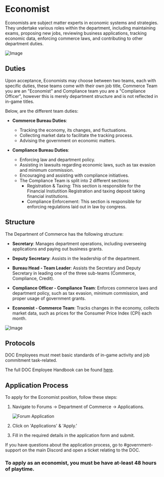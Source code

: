 # Economist

Economists are subject matter experts in economic systems and strategies. They undertake various roles within the department, including maintaining exams, proposing new jobs, reviewing business applications, tracking economic data, enforcing commerce laws, and contributing to other department duties.

![Image](https://media.discordapp.net/attachments/838356841217916989/1165657271733329980/2023-03-12_17.33.28.png?ex=6547a5ee&is=653530ee&hm=fa33d3222d577adda4fe453bdc6723627cebd43bf3baed91e5ea63540af5e4bf&=&width=1266&height=671)

## Duties

Upon acceptance, Economists may choose between two teams, each with specific duties, these teams come with their own job title, Commerce Team you are an "Economist" and Compliance team you are a "Compliance Officer", however this is merely department structure and is not reflected in in-game titles.

Below, are the different team duties:

- **Commerce Bureau Duties**:
  - Tracking the economy, its changes, and fluctuations.
  - Collecting market data to facilitate the tracking process.
  - Advising the government on economic matters.

- **Compliance Bureau Duties**:
  - Enforcing law and department policy.
  - Assisting in lawsuits regarding economic laws, such as tax evasion and minimum commission.
  - Encouraging and assisting with compliance initiatives.
  - The Compliance Team is split into 2 different sections:
    - Registration & Taxing: This section is responsible for the Financial Instiutition Registration and taxing deposit taking financial institutions.
    - Compliance Enforcement: This section is responsible for enforcing regulations laid out in law by congress.




## Structure

The Department of Commerce has the following structure:

- **Secretary**: Manages department operations, including overseeing applications and paying out business grants.

- **Deputy Secretary**: Assists in the leadership of the department.

- **Bureau Head - Team Leader**: Assists the Secretary and Deputy Secretary in leading one of the three sub-teams (Commerce, Compliance, Credit).

- **Compliance Officer - Compliance Team**: Enforces commerce laws and department policy, such as tax evasion, minimum commission, and proper usage of government grants.

- **Economist - Commerce Team**: Tracks changes in the economy, collects market data, such as prices for the Consumer Price Index (CPI) each month.


![Image](https://media.discordapp.net/attachments/838356841217916989/1165656781675040768/2022-06-18_18.39.04.png?ex=6547a579&is=65353079&hm=9516f2ffedd3739e77d6ba08c36d6e66243971e927e6c251ea19d34ff4ab89f1&=&width=1266&height=671)

## Protocols

DOC Employees must meet basic standards of in-game activity and job commitment task-related.

The full DOC Employee Handbook can be found [here](https://www.democracycraft.net/threads/employee-handbook.9403/).

## Application Process

To apply for the Economist position, follow these steps:

1. Navigate to Forums -> Department of Commerce -> Applications.

   ![Forum Application](https://i.imgur.com/YMlWIHM.png)

2. Click on 'Applications' & 'Apply.'

3. Fill in the required details in the application form and submit.

If you have questions about the application process, go to #government-support on the main Discord and open a ticket relating to the DOC.

### To apply as an economist, you must be have at-least 48 hours of playtime.
